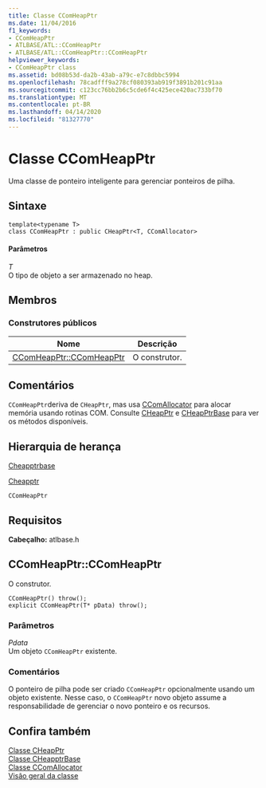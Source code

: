 ```yaml
---
title: Classe CComHeapPtr
ms.date: 11/04/2016
f1_keywords:
- CComHeapPtr
- ATLBASE/ATL::CComHeapPtr
- ATLBASE/ATL::CComHeapPtr::CComHeapPtr
helpviewer_keywords:
- CComHeapPtr class
ms.assetid: bd08b53d-da2b-43ab-a79c-e7c8dbbc5994
ms.openlocfilehash: 78cadfff9a278cf080393ab919f3891b201c91aa
ms.sourcegitcommit: c123cc76bb2b6c5cde6f4c425ece420ac733bf70
ms.translationtype: MT
ms.contentlocale: pt-BR
ms.lasthandoff: 04/14/2020
ms.locfileid: "81327770"
---
```

# <a name="ccomheapptr-class"></a>Classe CComHeapPtr

Uma classe de ponteiro inteligente para gerenciar ponteiros de pilha.

## <a name="syntax"></a>Sintaxe

```
template<typename T>
class CComHeapPtr : public CHeapPtr<T, CComAllocator>
```

#### <a name="parameters"></a>Parâmetros

*T*<br/>
O tipo de objeto a ser armazenado no heap.

## <a name="members"></a>Membros

### <a name="public-constructors"></a>Construtores públicos

|Nome|Descrição|
|----------|-----------------|
|[CComHeapPtr::CComHeapPtr](#ccomheapptr)|O construtor.|

## <a name="remarks"></a>Comentários

`CComHeapPtr`deriva de `CHeapPtr`, mas usa [CComAllocator](../../atl/reference/ccomallocator-class.md) para alocar memória usando rotinas COM. Consulte [CHeapPtr](../../atl/reference/cheapptr-class.md) e [CHeapPtrBase](../../atl/reference/cheapptrbase-class.md) para ver os métodos disponíveis.

## <a name="inheritance-hierarchy"></a>Hierarquia de herança

[Cheapptrbase](../../atl/reference/cheapptrbase-class.md)

[Cheapptr](../../atl/reference/cheapptr-class.md)

`CComHeapPtr`

## <a name="requirements"></a>Requisitos

**Cabeçalho:** atlbase.h

## <a name="ccomheapptrccomheapptr"></a><a name="ccomheapptr"></a>CComHeapPtr::CComHeapPtr

O construtor.

```
CComHeapPtr() throw();
explicit CComHeapPtr(T* pData) throw();
```

### <a name="parameters"></a>Parâmetros

*Pdata*<br/>
Um objeto `CComHeapPtr` existente.

### <a name="remarks"></a>Comentários

O ponteiro de pilha pode ser criado `CComHeapPtr` opcionalmente usando um objeto existente. Nesse caso, o `CComHeapPtr` novo objeto assume a responsabilidade de gerenciar o novo ponteiro e os recursos.

## <a name="see-also"></a>Confira também

[Classe CHeapPtr](../../atl/reference/cheapptr-class.md)<br/>
[Classe CHeapptrBase](../../atl/reference/cheapptrbase-class.md)<br/>
[Classe CComAllocator](../../atl/reference/ccomallocator-class.md)<br/>
[Visão geral da classe](../../atl/atl-class-overview.md)
